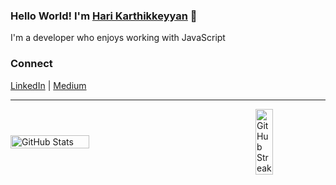 ### Hello World! I'm [Hari Karthikkeyyan](https://harikarthyk.com/) 👋 

I'm a developer who enjoys working with JavaScript

### Connect
[LinkedIn](https://www.linkedin.com/in/harikarthyk/) | [Medium](https://hari-jsmith494.medium.com/)

-----

<div style="display: flex; justify-content: space-between;width:100%;align-items:center;gap:10px">
    <img src="https://github-readme-stats.vercel.app/api?username=Harikarthyk&theme=buefy&show_icons=true&count_private=true" alt="GitHub Stats" width="50%">
    <a href="https://git.io/streak-stats"><img src="https://streak-stats.demolab.com?user=Harikarthyk" alt="GitHub Streak" width="50%"/></a>
</div>

